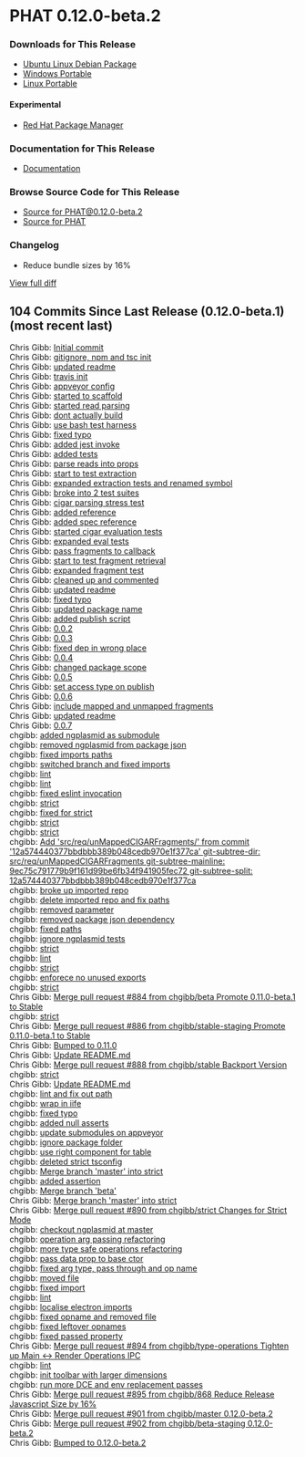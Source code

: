 # PHAT 0.12.0-beta.2
### Downloads for This Release 
* [Ubuntu Linux Debian Package](https://github.com/chgibb/PHAT/releases/download/0.12.0-beta.2/phat_0.12.0.beta.2_amd64.deb)  
* [Windows Portable](https://github.com/chgibb/PHAT/releases/download/0.12.0-beta.2/phat-win32-x64-portable.zip)  
* [Linux Portable](https://github.com/chgibb/PHAT/releases/download/0.12.0-beta.2/phat-linux-x64-portable.tar.gz)
#### Experimental
* [Red Hat Package Manager](https://github.com/chgibb/PHAT/releases/download/0.12.0-beta.2/phat-0.12.0-beta.2.x86_64.rpm)

### Documentation for This Release
* [Documentation](https://chgibb.github.io/PHATDocs/docs/releases/0.12.0-beta.2/home)

### Browse Source Code for This Release
* [Source for PHAT@0.12.0-beta.2](https://github.com/chgibb/PHAT/tree/0.12.0-beta.2)
* [Source for PHAT](https://github.com/chgibb/PHAT)

### Changelog
* Reduce bundle sizes by 16%
  
[View full diff](https://github.com/chgibb/PHAT/compare/0.12.0-beta.1...0.12.0-beta.2) 
  
## 104 Commits Since Last Release (0.12.0-beta.1) (most recent last)  
Chris Gibb: [Initial commit](https://github.com/chgibb/PHAT/commit/c288bfe07225ecc5d17eeeaafdd0e11469676ef9)  
Chris Gibb: [gitignore, npm and tsc init](https://github.com/chgibb/PHAT/commit/3325b15fa120c235c3a4350f444281efd970dc8a)  
Chris Gibb: [updated readme](https://github.com/chgibb/PHAT/commit/9e8ef2dd930b4915040948f7831fae1b5676dc1a)  
Chris Gibb: [travis init](https://github.com/chgibb/PHAT/commit/7bf404d8b8294888311b17d9f3a09b7b1b71d140)  
Chris Gibb: [appveyor config](https://github.com/chgibb/PHAT/commit/e137155351f57af2967e6fb78b3c71bee91ae461)  
Chris Gibb: [started to scaffold](https://github.com/chgibb/PHAT/commit/85c258bf1092f023559b8a440828fb140d68a914)  
Chris Gibb: [started read parsing](https://github.com/chgibb/PHAT/commit/85d505fc80ec0e48425ee3676c794ae56b8450c6)  
Chris Gibb: [dont actually build](https://github.com/chgibb/PHAT/commit/be6b0df299eaa9fee47a47fc75b8ab9e07b4dd48)  
Chris Gibb: [use bash test harness](https://github.com/chgibb/PHAT/commit/394c77d08c56a04a906c049915e4b56d09c6b8b4)  
Chris Gibb: [fixed typo](https://github.com/chgibb/PHAT/commit/4805a5ebea381db47b6e28d10ba23c668ff936fb)  
Chris Gibb: [added jest invoke](https://github.com/chgibb/PHAT/commit/471e9c265667d991294fdc5f499ed2b983b1c6e9)  
Chris Gibb: [added tests](https://github.com/chgibb/PHAT/commit/df428c7f08d17bd812334865a0ca03214bf952c6)  
Chris Gibb: [parse reads into props](https://github.com/chgibb/PHAT/commit/e9dc2ba0100805495eb085bcceabd9efd4a809f2)  
Chris Gibb: [start to test extraction](https://github.com/chgibb/PHAT/commit/52468d213bc1964ec7f9e056bc53cc8fd1eac30d)  
Chris Gibb: [expanded extraction tests and renamed symbol](https://github.com/chgibb/PHAT/commit/47c8638d864a0ae547b3f9166af5338d9f3f778a)  
Chris Gibb: [broke into 2 test suites](https://github.com/chgibb/PHAT/commit/68330f3d424a966f3c4c87c974cfac85fde287d8)  
Chris Gibb: [cigar parsing stress test](https://github.com/chgibb/PHAT/commit/e9ed88b711972a24a9f554b93afc08a13e24aa73)  
Chris Gibb: [added reference](https://github.com/chgibb/PHAT/commit/9978bcf42b4aae7659ec8ccd118af4d53f5e0467)  
Chris Gibb: [added spec reference](https://github.com/chgibb/PHAT/commit/581bc436faf503b2a8b3e2777ed31e03394e6f56)  
Chris Gibb: [started cigar evaluation tests](https://github.com/chgibb/PHAT/commit/1384f0d2b68be47003e21594163ee56b482bcaf9)  
Chris Gibb: [expanded eval tests](https://github.com/chgibb/PHAT/commit/42aea2fdce15822375a2c00ea797d98b468b6406)  
Chris Gibb: [pass fragments to callback](https://github.com/chgibb/PHAT/commit/4150882feeea96782548ea237d07337726bb9695)  
Chris Gibb: [start to test fragment retrieval](https://github.com/chgibb/PHAT/commit/3295265aa8b017bf19cbfa047744193845ea2163)  
Chris Gibb: [expanded fragment test](https://github.com/chgibb/PHAT/commit/c8b35e305eb436fd04fe913d71d5889aba730766)  
Chris Gibb: [cleaned up and commented](https://github.com/chgibb/PHAT/commit/b7d5240685c433cf809c88dc6997b0550256313c)  
Chris Gibb: [updated readme](https://github.com/chgibb/PHAT/commit/3ba7c429d26a764c0d637d69f264e08256464b7e)  
Chris Gibb: [fixed typo](https://github.com/chgibb/PHAT/commit/ef9bfb6aa0b842b69199c83284ba025a0d87e38c)  
Chris Gibb: [updated package name](https://github.com/chgibb/PHAT/commit/ce79cfda8b743b9158bae6a7ad1f8169a78e9d49)  
Chris Gibb: [added publish script](https://github.com/chgibb/PHAT/commit/254980d1595136bf39b1785317374169fa3d5623)  
Chris Gibb: [0.0.2](https://github.com/chgibb/PHAT/commit/218896871124bc2d6445fd76770fd645bd3c1a29)  
Chris Gibb: [0.0.3](https://github.com/chgibb/PHAT/commit/24f0d5d9ea159c6325c8b1c85692dadad50fa244)  
Chris Gibb: [fixed dep in wrong place](https://github.com/chgibb/PHAT/commit/15486a35bc2c195b30b71150bb07184e2453f88a)  
Chris Gibb: [0.0.4](https://github.com/chgibb/PHAT/commit/79f2b1d2eba16f6f5466f68f7f39c2dc8c0bf84e)  
Chris Gibb: [changed package scope](https://github.com/chgibb/PHAT/commit/30e7c2f7411d5e8f7f8e9f6dc15e44b98b435d81)  
Chris Gibb: [0.0.5](https://github.com/chgibb/PHAT/commit/ea3c52c6c29e3523e5e1978558dfc32114edbe02)  
Chris Gibb: [set access type on publish](https://github.com/chgibb/PHAT/commit/5153aaa19a4b2e1381db220005c0563c63701dcd)  
Chris Gibb: [0.0.6](https://github.com/chgibb/PHAT/commit/1e9b8079fc549a289e218157d0f79561f52c5a09)  
Chris Gibb: [include mapped and unmapped fragments](https://github.com/chgibb/PHAT/commit/f42156a5b712fc8f366d1355e3f0b5691c274ba6)  
Chris Gibb: [updated readme](https://github.com/chgibb/PHAT/commit/49b36f95be6a504d64dbb3d3e7a93e2ef18aa33a)  
Chris Gibb: [0.0.7](https://github.com/chgibb/PHAT/commit/12a574440377bbdbbb389b048cedb970e1f377ca)  
chgibb: [added ngplasmid as submodule](https://github.com/chgibb/PHAT/commit/b85dc2ed5ca5dc9cfbd16a1572f7c150a95f4709)  
chgibb: [removed ngplasmid from package json](https://github.com/chgibb/PHAT/commit/ac55b7b2f4ebc71cfac87c04ad1d6c650c8cd0fc)  
chgibb: [fixed imports paths](https://github.com/chgibb/PHAT/commit/3f110b7dbbdb58d4f2aadedd5265953e7a1d35a9)  
chgibb: [switched branch and fixed imports](https://github.com/chgibb/PHAT/commit/1b1381edacf9d2b47f171fb8c0cb41c5b4e4e536)  
chgibb: [lint](https://github.com/chgibb/PHAT/commit/ab78a104ba27d3cf8fdea27447f16f948f2d62cf)  
chgibb: [lint](https://github.com/chgibb/PHAT/commit/4fda3b3df8f70cf9e2384e02b45c552e337fc0f3)  
chgibb: [fixed eslint invocation](https://github.com/chgibb/PHAT/commit/34d4339408a501ab02c2ef609754028ef4af7cd9)  
chgibb: [strict](https://github.com/chgibb/PHAT/commit/0622f64c7051cee27e32e1dffd7019c6d16a3d02)  
chgibb: [fixed for strict](https://github.com/chgibb/PHAT/commit/f658babb69f4c5d68e2680a483c3ef229cec4031)  
chgibb: [strict](https://github.com/chgibb/PHAT/commit/7e041bb998476efd762d1d5406531120bca127c3)  
chgibb: [strict](https://github.com/chgibb/PHAT/commit/9ec75c791779b9f161d99be6fb34f941905fec72)  
chgibb: [Add 'src/req/unMappedCIGARFragments/' from commit '12a574440377bbdbbb389b048cedb970e1f377ca'  git-subtree-dir: src/req/unMappedCIGARFragments git-subtree-mainline: 9ec75c791779b9f161d99be6fb34f941905fec72 git-subtree-split: 12a574440377bbdbbb389b048cedb970e1f377ca](https://github.com/chgibb/PHAT/commit/651defd7a72995e8f998d292d66578a268b66e42)  
chgibb: [broke up imported repo](https://github.com/chgibb/PHAT/commit/e7b7b4755f1ad9749e31320e2291c10c058adf47)  
chgibb: [delete imported repo and fix paths](https://github.com/chgibb/PHAT/commit/abf29aea88b3be05d7d01b961200165801af8f8a)  
chgibb: [removed parameter](https://github.com/chgibb/PHAT/commit/2800202149a4620da941ec450ddd8f1c395000d9)  
chgibb: [removed package json dependency](https://github.com/chgibb/PHAT/commit/c822bd772a4ded5e8c25c28ebd014101d8e1a2e5)  
chgibb: [fixed paths](https://github.com/chgibb/PHAT/commit/320431ec56160824bb5ebaa99ec7b15c3c82b5e4)  
chgibb: [ignore ngplasmid tests](https://github.com/chgibb/PHAT/commit/1c1855a57ece90d3e76d72f36ec6a9dd16dd2ebb)  
chgibb: [strict](https://github.com/chgibb/PHAT/commit/2cd8e42e1f1af20b9d2b81448dd16fe900e7ff5d)  
chgibb: [lint](https://github.com/chgibb/PHAT/commit/68dace75ffe2d6777f7507240c128522d8675660)  
chgibb: [strict](https://github.com/chgibb/PHAT/commit/ba6eb33e148b3bd3922fd0a751443f6db0140a85)  
chgibb: [enforece no unused exports](https://github.com/chgibb/PHAT/commit/b3d516ded69fd0fe2c2726e066f4c92abc16ac59)  
chgibb: [strict](https://github.com/chgibb/PHAT/commit/40a1c3f745747187cb353a0b42008478ae63d025)  
Chris Gibb: [Merge pull request #884 from chgibb/beta  Promote 0.11.0-beta.1 to Stable](https://github.com/chgibb/PHAT/commit/1213c8bd8c2da3f68bda557ef0b654b9ecc13bc1)  
chgibb: [strict](https://github.com/chgibb/PHAT/commit/4dc22541061da12dcd636458281c004b5c9e2f3d)  
Chris Gibb: [Merge pull request #886 from chgibb/stable-staging  Promote 0.11.0-beta.1 to Stable](https://github.com/chgibb/PHAT/commit/d525fcc630b1ff1974989033967b5bcda95403df)  
Chris Gibb: [Bumped to 0.11.0](https://github.com/chgibb/PHAT/commit/e6e8ca62ae518813f99ffbc7e62a42e636dcbfe5)  
Chris Gibb: [Update README.md](https://github.com/chgibb/PHAT/commit/4342ac2ffab0e502272a032d88c1d9c375cfe4d7)  
Chris Gibb: [Merge pull request #888 from chgibb/stable  Backport Version](https://github.com/chgibb/PHAT/commit/832ea0dc0cfb311035e1a83403965033869c14e7)  
chgibb: [strict](https://github.com/chgibb/PHAT/commit/35bd859f7c44f4fbf23954352ae712fd9e9a9b4e)  
Chris Gibb: [Update README.md](https://github.com/chgibb/PHAT/commit/989cad85672d4f9419750d633ddfc8bdb7f3bdcb)  
chgibb: [lint and fix out path](https://github.com/chgibb/PHAT/commit/c7fb9980b1a54d5b5966ddbc2389c67bb371628a)  
chgibb: [wrap in iife](https://github.com/chgibb/PHAT/commit/22ef06b5da6abc500568a05b4d165d3056f27968)  
chgibb: [fixed typo](https://github.com/chgibb/PHAT/commit/4bf1b70d6f0ee7c59c3af6b043fe7b0c2550e851)  
chgibb: [added null asserts](https://github.com/chgibb/PHAT/commit/cb34141996fc868dc888f8bf931b382259a79f39)  
chgibb: [update submodules on appveyor](https://github.com/chgibb/PHAT/commit/1234985dc1812a7f471de5e3c8d77fc8a92035dd)  
chgibb: [ignore package folder](https://github.com/chgibb/PHAT/commit/ac26f76862a37779676cd1452292395c3f258178)  
chgibb: [use right component for table](https://github.com/chgibb/PHAT/commit/148684264ec1ebb859ca2fe4f43525a8714a5a44)  
chgibb: [deleted strict tsconfig](https://github.com/chgibb/PHAT/commit/7d5b5e4386d69892fe2fed7107ab1d655d5c50f7)  
chgibb: [Merge branch 'master' into strict](https://github.com/chgibb/PHAT/commit/eac5141af43b5dc131df82cacc9f6e97f245b277)  
chgibb: [added assertion](https://github.com/chgibb/PHAT/commit/62464a7e3bc03cfd667d6ac18ce94cf67171cb6c)  
chgibb: [Merge branch 'beta'](https://github.com/chgibb/PHAT/commit/8130acc8d7dafee089a2dc2e82860dd0134c1974)  
Chris Gibb: [Merge branch 'master' into strict](https://github.com/chgibb/PHAT/commit/0567315f9f20239bc097684623d45544b78f1d5a)  
Chris Gibb: [Merge pull request #890 from chgibb/strict  Changes for Strict Mode](https://github.com/chgibb/PHAT/commit/4fb369a686cf9692b6a035d53a7d9e92d92b7403)  
chgibb: [checkout ngplasmid at master](https://github.com/chgibb/PHAT/commit/0d6c0227b019a185aaf40a5dad877a9b70e30017)  
chgibb: [operation arg passing refactoring](https://github.com/chgibb/PHAT/commit/818bb08cd4abe08eb72f49a31d337f4ab24f324f)  
chgibb: [more type safe operations refactoring](https://github.com/chgibb/PHAT/commit/6f0dafa183628caf56dfe02192e3687ad12c0bac)  
chgibb: [pass data prop to base ctor](https://github.com/chgibb/PHAT/commit/5b30e7fd88f25a29c36037b4fa9c9f55c196481c)  
chgibb: [fixed arg type, pass through and op name](https://github.com/chgibb/PHAT/commit/7429996911b3ae8c0cbea30781a53c9e56aa23a4)  
chgibb: [moved file](https://github.com/chgibb/PHAT/commit/977050772da7c799594a3649a1ac991b5bafe847)  
chgibb: [fixed import](https://github.com/chgibb/PHAT/commit/e5d52f2465479ebe8ba1715476308feb9c0457ef)  
chgibb: [lint](https://github.com/chgibb/PHAT/commit/fb6d3f0f48b5e777ffea9205963271510548e822)  
chgibb: [localise electron imports](https://github.com/chgibb/PHAT/commit/407164702f36879a804274483c0e53b90ccf01ee)  
chgibb: [fixed opname and removed file](https://github.com/chgibb/PHAT/commit/21401acfc253c037fa261d327dbd7985bdff1842)  
chgibb: [fixed leftover opnames](https://github.com/chgibb/PHAT/commit/c15e619cbf7a72e0dde2f0286abdd7b2f6dd9d9d)  
chgibb: [fixed passed property](https://github.com/chgibb/PHAT/commit/2018aa47fc56a5454a4a58616f7360b354e95623)  
Chris Gibb: [Merge pull request #894 from chgibb/type-operations  Tighten up Main <-> Render Operations IPC](https://github.com/chgibb/PHAT/commit/e9ab688a53b17fdf75f33cf46f00f5bce75788c7)  
chgibb: [lint](https://github.com/chgibb/PHAT/commit/93a7f5d954fb20a8394b66b4e849aa1e89bb1aa4)  
chgibb: [init toolbar with larger dimensions](https://github.com/chgibb/PHAT/commit/172eaf1d1e1a33486212c971d2f972e98b6669d9)  
chgibb: [run more DCE and env replacement passes](https://github.com/chgibb/PHAT/commit/e67a82a76740228bcaad17c335bf0fb9e635cbd0)  
Chris Gibb: [Merge pull request #895 from chgibb/868  Reduce Release Javascript Size by 16%](https://github.com/chgibb/PHAT/commit/328609b0da75d63d9226fe606ab43cca051d7ed8)  
Chris Gibb: [Merge pull request #901 from chgibb/master  0.12.0-beta.2](https://github.com/chgibb/PHAT/commit/334e3cf37dc0b6b58c80f3bd91c95977276d69a0)  
Chris Gibb: [Merge pull request #902 from chgibb/beta-staging  0.12.0-beta.2](https://github.com/chgibb/PHAT/commit/d0934e20493442924cce083b736af9918266ab59)  
Chris Gibb: [Bumped to 0.12.0-beta.2](https://github.com/chgibb/PHAT/commit/4ad1120f2d500511042bbde444bfdc2017cbf51a)  
